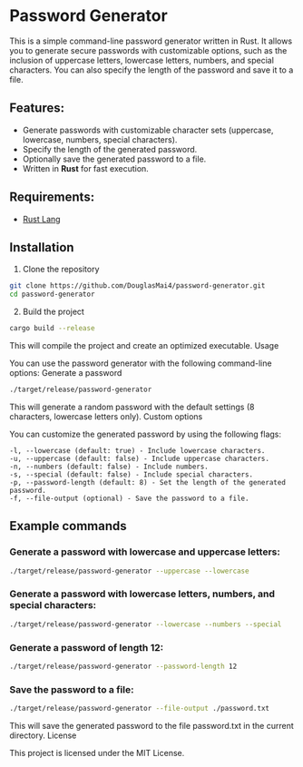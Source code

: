 # Password Generator

This is a simple command-line password generator written in Rust. It allows you to generate secure passwords with customizable options, such as the inclusion of uppercase letters, lowercase letters, numbers, and special characters. You can also specify the length of the password and save it to a file.

## Features:

- Generate passwords with customizable character sets (uppercase, lowercase, numbers, special characters).
- Specify the length of the generated password.
- Optionally save the generated password to a file.
- Written in **Rust** for fast execution.

## Requirements:

- [Rust Lang](https://www.rust-lang.org)

## Installation

1. Clone the repository

```bash
git clone https://github.com/DouglasMai4/password-generator.git
cd password-generator
```

2. Build the project

```bash
cargo build --release
```

This will compile the project and create an optimized executable.
Usage

You can use the password generator with the following command-line options:
Generate a password

```bash
./target/release/password-generator
```

This will generate a random password with the default settings (8 characters, lowercase letters only).
Custom options

You can customize the generated password by using the following flags:

    -l, --lowercase (default: true) - Include lowercase characters.
    -u, --uppercase (default: false) - Include uppercase characters.
    -n, --numbers (default: false) - Include numbers.
    -s, --special (default: false) - Include special characters.
    -p, --password-length (default: 8) - Set the length of the generated password.
    -f, --file-output (optional) - Save the password to a file.

## Example commands

### Generate a password with lowercase and uppercase letters:

```bash
./target/release/password-generator --uppercase --lowercase
```

### Generate a password with lowercase letters, numbers, and special characters:

```bash
./target/release/password-generator --lowercase --numbers --special
```

### Generate a password of length 12:

```bash
./target/release/password-generator --password-length 12
```

### Save the password to a file:

```bash
./target/release/password-generator --file-output ./password.txt
```

This will save the generated password to the file password.txt in the current directory.
License

This project is licensed under the MIT License.